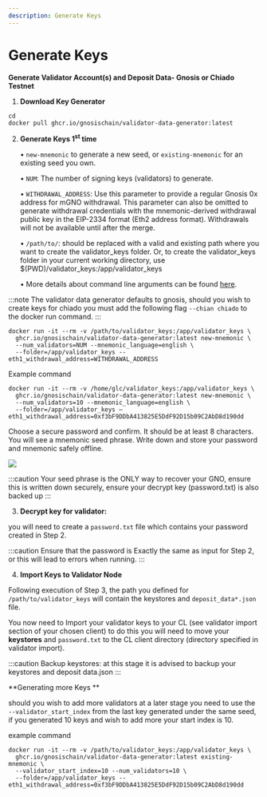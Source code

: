 ```yaml
---
description: Generate Keys
---
```


# Generate Keys


**Generate Validator Account(s) and Deposit Data- Gnosis or Chiado Testnet**

	 	 	 	

1. **Download Key Generator**


```
cd
docker pull ghcr.io/gnosischain/validator-data-generator:latest

```



2. **Generate Keys 1<sup>st</sup> time**

	• `new-mnemonic` to generate a new seed, or `existing-mnemonic` for an existing seed you own.

	• `NUM`: The number of signing keys (validators) to generate.

	• `WITHDRAWAL_ADDRESS`: Use this parameter to provide a regular Gnosis 0x address for mGNO withdrawal. This parameter can also be omitted to generate withdrawal credentials with the mnemonic-derived withdrawal public key in the EIP-2334 format (Eth2 address format). Withdrawals will not be available until after the merge.

	• `/path/to/`: should be replaced with a valid and existing path where you want to create the validator_keys folder. Or, to create the validator_keys folder in your current working directory, use $(PWD)/validator_keys:/app/validator_keys

	• More details about command line arguments can be found [here](https://github.com/gnosischain/validator-data-generator/).

:::note
The validator data generator defaults to gnosis, should you wish to create keys for chiado you must add the following flag `--chian chiado` to the docker run command. 
:::


```
docker run -it --rm -v /path/to/validator_keys:/app/validator_keys \
  ghcr.io/gnosischain/validator-data-generator:latest new-mnemonic \
  --num_validators=NUM --mnemonic_language=english \
  --folder=/app/validator_keys --eth1_withdrawal_address=WITHDRAWAL_ADDRESS
```
Example command

```
docker run -it --rm -v /home/glc/validator_keys:/app/validator_keys \
  ghcr.io/gnosischain/validator-data-generator:latest new-mnemonic \
  --num_validators=10 --mnemonic_language=english \
  --folder=/app/validator_keys –eth1_withdrawal_address=0xf3bF9DDbA413825E5DdF92D15b09C2AbD8d190dd
```


Choose a secure password and confirm. It should be at least 8 characters. You will see a mnemonic seed phrase. Write down and store your password and mnemonic safely offline.

![](/img/node/mnemonic.png)

:::caution
Your seed phrase is the ONLY way to recover your GNO, ensure this is written down securely, ensure your decrypt key (password.txt) is also backed up
:::

3. **Decrypt key for validator:**

you will need to create a `password.txt` file which contains your password created in Step 2. 

:::caution
Ensure that the password is Exactly the same as input for Step 2, or this will lead to errors when running.
::: 



4. **Import Keys to Validator Node**

Following execution of Step 3, the path you defined for `/path/to/validator_keys` will contain the keystores and `deposit_data*.json` file.

You now need to Import your validator keys to your CL (see validator import section of your chosen client) to do this you will need to move your **keystores** and `password.txt` to the CL client directory (directory specified in validator import).

:::caution
Backup keystores: at this stage it is advised to backup your keystores and deposit data.json
:::


**Generating more Keys **

should you wish to add more validators at a later stage you need to use the `--validator_start_index` from the last key generated under the same seed, if you generated 10 keys and wish to add more your start index is 10.


example command

```
docker run -it --rm -v /path/to/validator_keys:/app/validator_keys \
  ghcr.io/gnosischain/validator-data-generator:latest existing-mnemonic \
  --validator_start_index=10 --num_validators=10 \
  --folder=/app/validator_keys --eth1_withdrawal_address=0xf3bF9DDbA413825E5DdF92D15b09C2AbD8d190dd
```